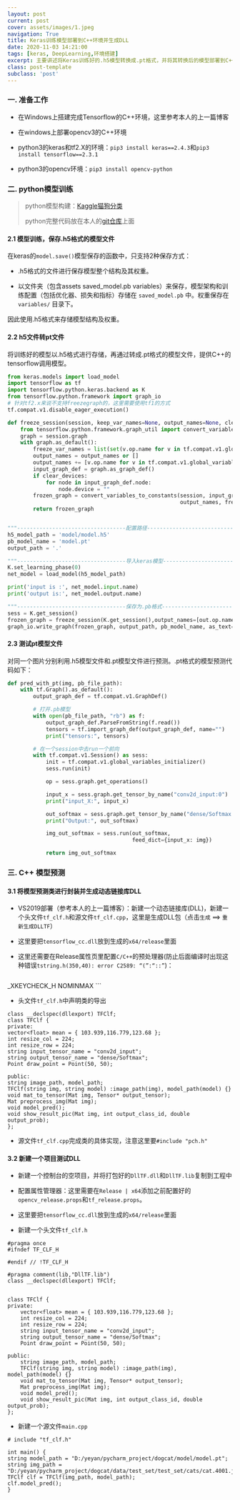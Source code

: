 ```yaml
---
layout: post
current: post
cover: assets/images/1.jpeg
navigation: True
title: Keras训练模型部署到C++环境并生成DLL
date: 2020-11-03 14:21:00
tags: [keras, DeepLearning,环境搭建]
excerpt: 主要讲述将Keras训练好的.h5模型转换成.pt格式，并将其转换后的模型部署到C++环境中，并生成DLL
class: post-template
subclass: 'post'
---
```



### 一. 准备工作
* 在Windows上搭建完成Tensorflow的C++环境，这里参考本人的上一篇博客
  
* 在windows上部署opencv3的C++环境
  
* python3的keras和tf2.X的环境：`pip3 install keras==2.4.3`和`pip3 install tensorflow==2.3.1`
  
* python3的opencv环境：`pip3 install opencv-python`

### 二. python模型训练

> python模型构建：[Kaggle猫狗分类](https://www.kaggle.com/tongpython/cat-and-dog)
>
> python完整代码放在本人的[git仓库](https://github.com/yy2lyx/catvsdog_python_train_C-_pred)上面

#### 2.1 模型训练，保存.h5格式的模型文件

在keras的`model.save()`模型保存的函数中，只支持2种保存方式：

* .h5格式的文件进行保存模型整个结构及其权重。

* 以文件夹（包含assets  saved_model.pb  variables）来保存，模型架构和训练配置（包括优化器、损失和指标）存储在 `saved_model.pb` 中。权重保存在 `variables/` 目录下。

因此使用.h5格式来存储模型结构及权重。

#### 2.2 h5文件转pt文件

将训练好的模型以.h5格式进行存储，再通过转成.pt格式的模型文件，提供C++的tensorflow调用模型。

```python
from keras.models import load_model
import tensorflow as tf
import tensorflow.python.keras.backend as K
from tensorflow.python.framework import graph_io
# 针对tf2.x来说不支持freezegraph的，这里需要使用tf1的方式
tf.compat.v1.disable_eager_execution()

def freeze_session(session, keep_var_names=None, output_names=None, clear_devices=True):
    from tensorflow.python.framework.graph_util import convert_variables_to_constants
    graph = session.graph
    with graph.as_default():
        freeze_var_names = list(set(v.op.name for v in tf.compat.v1.global_variables()).difference(keep_var_names or []))
        output_names = output_names or []
        output_names += [v.op.name for v in tf.compat.v1.global_variables()]
        input_graph_def = graph.as_graph_def()
        if clear_devices:
            for node in input_graph_def.node:
                node.device = ""
        frozen_graph = convert_variables_to_constants(session, input_graph_def,
                                                      output_names, freeze_var_names)
        return frozen_graph


"""----------------------------------配置路径-----------------------------------"""
h5_model_path = 'model/model.h5'
pb_model_name = 'model.pt'
output_path = '.'

"""----------------------------------导入keras模型------------------------------"""
K.set_learning_phase(0)
net_model = load_model(h5_model_path)

print('input is :', net_model.input.name)
print('output is:', net_model.output.name)

"""----------------------------------保存为.pb格式------------------------------"""
sess = K.get_session()
frozen_graph = freeze_session(K.get_session(),output_names=[out.op.name for out in net_model.outputs])
graph_io.write_graph(frozen_graph, output_path, pb_model_name, as_text=False)
```

#### 2.3 测试pt模型文件

对同一个图片分别利用.h5模型文件和.pt模型文件进行预测。.pt格式的模型预测代码如下：

```python
def pred_with_pt(img, pb_file_path):
    with tf.Graph().as_default():
        output_graph_def = tf.compat.v1.GraphDef()

        # 打开.pb模型
        with open(pb_file_path, "rb") as f:
            output_graph_def.ParseFromString(f.read())
            tensors = tf.import_graph_def(output_graph_def, name="")
            print("tensors:", tensors)

        # 在一个session中去run一个前向
        with tf.compat.v1.Session() as sess:
            init = tf.compat.v1.global_variables_initializer()
            sess.run(init)

            op = sess.graph.get_operations()

            input_x = sess.graph.get_tensor_by_name("conv2d_input:0")  # 具体名称看上一段代码的input.name
            print("input_X:", input_x)

            out_softmax = sess.graph.get_tensor_by_name("dense/Softmax:0")  # 具体名称看上一段代码的output.name
            print("Output:", out_softmax)

            img_out_softmax = sess.run(out_softmax,
                                       feed_dict={input_x: img})

            return img_out_softmax
```

### 三. C++ 模型预测

#### 3.1 将模型预测类进行封装并生成动态链接库DLL

* VS2019部署（参考本人的上一篇博客）：新建一个动态链接库(DLL)，新建一个头文件`tf_clf.h`和源文件`tf_clf.cpp`，这里是生成DLL包（点击`生成` ==> `重新生成DLLTF`）

* 这里要把`tensorflow_cc.dll`放到生成的`x64/release`里面

* 这里还需要在Release属性页里配置`C/C++`的预处理器(防止后面编译时出现这种错误`tstring.h(350,40): error C2589: “(”:“::”`)：

	```bash
_XKEYCHECK_H
NOMINMAX
	```

* 头文件`tf_clf.h`中声明类的导出

```
class __declspec(dllexport) TFClf;
class TFClf {
private:
vector<float> mean = { 103.939,116.779,123.68 };
int resize_col = 224;
int resize_row = 224;
string input_tensor_name = "conv2d_input";
string output_tensor_name = "dense/Softmax";
Point draw_point = Point(50, 50);

public:
string image_path, model_path;
TFClf(string img, string model) :image_path(img), model_path(model) {}
void mat_to_tensor(Mat img, Tensor* output_tensor);
Mat preprocess_img(Mat img);
void model_pred();
void show_result_pic(Mat img, int output_class_id, double output_prob);
};
```

* 源文件`tf_clf.cpp`完成类的具体实现，注意这里要`#include "pch.h"`


#### 3.2 新建一个项目测试DLL

  * 新建一个控制台的空项目，并将打包好的`DllTF.dll`和`DllTF.lib`复制到工程中

  * 配置属性管理器：这里需要在`Release | x64`添加之前配置好的`opencv_release.props`和`tf_release.props`。

  * 这里要把`tensorflow_cc.dll`放到生成的`x64/release`里面

  * 新建一个头文件`tf_clf.h`

```
#pragma once
#ifndef TF_CLF_H

#endif // !TF_CLF_H

#pragma comment(lib,"DllTF.lib")
class __declspec(dllexport) TFClf;


class TFClf {
private:
    vector<float> mean = { 103.939,116.779,123.68 };
    int resize_col = 224;
    int resize_row = 224;
    string input_tensor_name = "conv2d_input";
    string output_tensor_name = "dense/Softmax";
    Point draw_point = Point(50, 50);

public:
    string image_path, model_path;
    TFClf(string img, string model) :image_path(img), model_path(model) {}
    void mat_to_tensor(Mat img, Tensor* output_tensor);
    Mat preprocess_img(Mat img);
    void model_pred();
    void show_result_pic(Mat img, int output_class_id, double output_prob);
};
```

* 新建一个源文件`main.cpp`

```
# include "tf_clf.h"

int main() {
string model_path = "D:/yeyan/pycharm_project/dogcat/model/model.pt";
string img_path = "D:/yeyan/pycharm_project/dogcat/data/test_set/test_set/cats/cat.4001.jpg";
TFClf clf = TFClf(img_path, model_path);
clf.model_pred();
}
```

  

